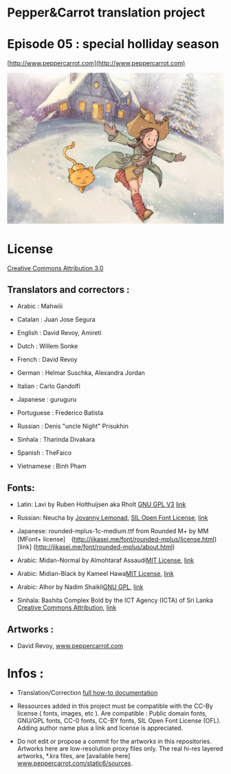 ﻿# Pepper&Carrot translation project
# Episode 05 : special holliday season

[http://www.peppercarrot.com](http://www.peppercarrot.com)

![alt tag](gfx_Pepper-and-Carrot_by-David-Revoy_E05.png)


License
=======

[Creative Commons Attribution 3.0](https://creativecommons.org/licenses/by/3.0/)

## Translators and correctors :

* Arabic     : Mahwiii

* Catalan    : Juan Jose Segura

* English    : David Revoy, Amireti

* Dutch      : Willem Sonke

* French     : David Revoy

* German     : Helmar Suschka, Alexandra Jordan

* Italian    : Carlo Gandolfi

* Japanese   : guruguru

* Portuguese : Frederico Batista

* Russian    : Denis "uncle Night" Prisukhin

* Sinhala    : Tharinda Divakara

* Spanish    : TheFaico

* Vietnamese : Binh Pham


## Fonts:


* Latin: Lavi by Ruben Holthuijsen aka Rholt [GNU GPL V3](http://www.gnu.org/copyleft/gpl.html) [link](http://www.dafont.com/lavi.font)

* Russian: Neucha by [Jovanny Lemonad](https://plus.google.com/115426726897976242009/about), [SIL Open Font License](http://scripts.sil.org/OFL), [link](https://www.google.com/fonts/specimen/Neucha)

* Japanese: rounded-mplus-1c-medium.ttf from Rounded M+ by MM [MFont+ license]　(http://jikasei.me/font/rounded-mplus/license.html) [link] (http://jikasei.me/font/rounded-mplus/about.html)

* Arabic: Midan-Normal by Almohtaraf Assaudi[MIT License](http://opensource.org/licenses/mit-license.php),  [link](http://openfontlibrary.org/en/font/midan-normal)

* Arabic: Midian-Black by Kameel Hawa[MIT License](http://opensource.org/licenses/mit-license.php), [link](http://openfontlibrary.org/en/font/midan-black)

* Arabic: Alhor by Nadim Shaikli[GNU GPL](http://www.gnu.org/copyleft/gpl.html), [link](http://openfontlibrary.org/en/font/alhor)

* Sinhala: Bashita Complex Bold by the ICT Agency (ICTA) of Sri Lanka [Creative Commons Attribution](https://creativecommons.org/licenses/by/3.0/), [link](http://www.icta.lk/index.php?option=com_content&view=article&id=1497:sinhala-tamil-unicode-fonts-bhashitha-and-sritamil&catid=104&Itemid=234&lang=en)


## Artworks :

* David Revoy, www.peppercarrot.com


Infos :
=======

- Translation/Correction [full how-to documentation](http://www.peppercarrot.com/fr/article267/how-to-add-a-translation-or-a-correction)

- Ressources added in this project must be compatible with the CC-By license ( fonts, images, etc ). Are compatible : Public domain fonts, GNU/GPL fonts, CC-0 fonts, CC-BY fonts, SIL Open Font License (OFL). Adding author name plus a link and license is appreciated.

- Do not edit or propose a commit for the artworks in this repositories. Artworks here are low-resolution proxy files only. The real hi-res layered artworks,  *.kra files, are [available here] www.peppercarrot.com/static6/sources.

